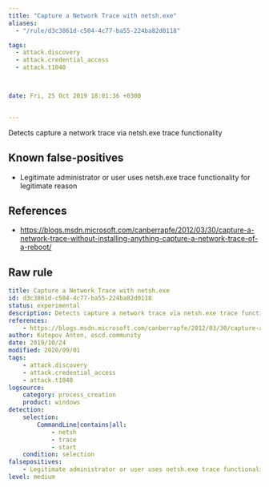 ```yaml
---
title: "Capture a Network Trace with netsh.exe"
aliases:
  - "/rule/d3c3861d-c504-4c77-ba55-224ba82d0118"

tags:
  - attack.discovery
  - attack.credential_access
  - attack.t1040



date: Fri, 25 Oct 2019 18:01:36 +0300


---
```


Detects capture a network trace via netsh.exe trace functionality

<!--more-->


## Known false-positives

* Legitimate administrator or user uses netsh.exe trace functionality for legitimate reason



## References

* https://blogs.msdn.microsoft.com/canberrapfe/2012/03/30/capture-a-network-trace-without-installing-anything-capture-a-network-trace-of-a-reboot/


## Raw rule
```yaml
title: Capture a Network Trace with netsh.exe
id: d3c3861d-c504-4c77-ba55-224ba82d0118
status: experimental
description: Detects capture a network trace via netsh.exe trace functionality
references:
    - https://blogs.msdn.microsoft.com/canberrapfe/2012/03/30/capture-a-network-trace-without-installing-anything-capture-a-network-trace-of-a-reboot/
author: Kutepov Anton, oscd.community
date: 2019/10/24
modified: 2020/09/01
tags:
    - attack.discovery
    - attack.credential_access
    - attack.t1040
logsource:
    category: process_creation
    product: windows
detection:
    selection:
        CommandLine|contains|all: 
            - netsh
            - trace
            - start
    condition: selection    
falsepositives: 
    - Legitimate administrator or user uses netsh.exe trace functionality for legitimate reason
level: medium

```
